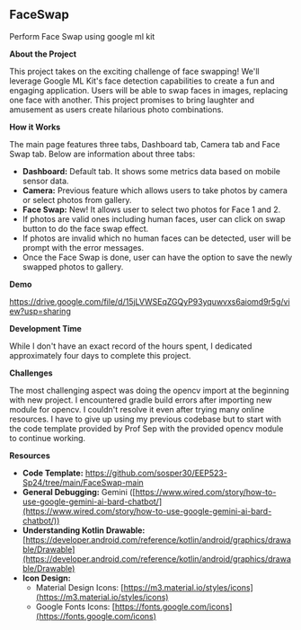 ## FaceSwap
Perform Face Swap using google ml kit

**About the Project**

This project takes on the exciting challenge of face swapping! We'll leverage Google ML Kit's face detection capabilities to create a fun and engaging application. Users will be able to swap faces in images, replacing one face with another. This project promises to bring laughter and amusement as users create hilarious photo combinations.

**How it Works**

The main page features three tabs, Dashboard tab, Camera tab and Face Swap tab. Below are information about three tabs:

* **Dashboard:** Default tab. It shows some metrics data based on mobile sensor data.
* **Camera:** Previous feature which allows users to take photos by camera or select photos from gallery.
* **Face Swap:** New! It allows user to select two photos for Face 1 and 2. 
* If photos are valid ones including human faces, user can click on swap button to do the face swap effect.
* If photos are invalid which no human faces can be detected, user will be prompt with the error messages.
* Once the Face Swap is done, user can have the option to save the newly swapped photos to gallery.

**Demo**


https://drive.google.com/file/d/15jLVWSEqZGQyP93yquwvxs6aiomd9r5g/view?usp=sharing

**Development Time**

While I don't have an exact record of the hours spent, I dedicated approximately four days to complete this project.

**Challenges**

The most challenging aspect was doing the opencv import at the beginning with new project. I encountered gradle build errors
after importing new module for opencv. I couldn't resolve it even after trying many online resources. I have to give up using 
my previous codebase but to start with the code template provided by Prof Sep with the provided opencv module to continue working.

**Resources**
* **Code Template:** https://github.com/sosper30/EEP523-Sp24/tree/main/FaceSwap-main
* **General Debugging:** Gemini ([https://www.wired.com/story/how-to-use-google-gemini-ai-bard-chatbot/](https://www.wired.com/story/how-to-use-google-gemini-ai-bard-chatbot/))
* **Understanding Kotlin Drawable:** [https://developer.android.com/reference/kotlin/android/graphics/drawable/Drawable](https://developer.android.com/reference/kotlin/android/graphics/drawable/Drawable)
* **Icon Design:**
    * Material Design Icons: [https://m3.material.io/styles/icons](https://m3.material.io/styles/icons)
    * Google Fonts Icons: [https://fonts.google.com/icons](https://fonts.google.com/icons)